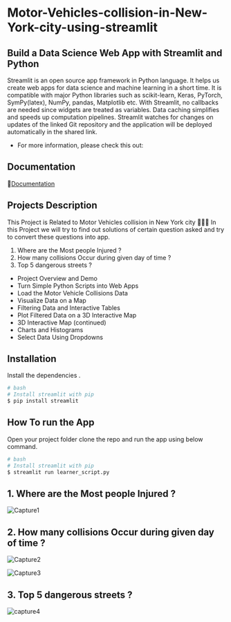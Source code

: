 # Motor-Vehicles-collision-in-New-York-city-using-streamlit


## Build a Data Science Web App with Streamlit and Python
Streamlit is an open source app framework in Python language. It helps us create web apps for data science and machine learning in a short time. It is compatible with major Python libraries such as scikit-learn, Keras, PyTorch, SymPy(latex), NumPy, pandas, Matplotlib etc. With Streamlit, no callbacks are needed since widgets are treated as variables. Data caching simplifies and speeds up computation pipelines. Streamlit watches for changes on updates of the linked Git repository and the application will be deployed automatically in the shared link.

- For more information, please check this out:
## Documentation
 📝[Documentation](https://streamlit.io/)

## Projects Description
This Project is Related to Motor Vehicles collision in New York city 🚗💥🚙
In this Project we will try to find out solutions of certain question asked and try to convert these questions into app.
1. Where are the Most people Injured ?
2. How many collisions Occur during given day of time ?
3. Top 5 dangerous streets ?

* Project Overview and Demo
* Turn Simple Python Scripts into Web Apps
* Load the Motor Vehicle Collisions Data
* Visualize Data on a Map
* Filtering Data and Interactive Tables
* Plot Filtered Data on a 3D Interactive Map
* 3D Interactive Map (continued)
* Charts and Histograms
* Select Data Using Dropdowns




## Installation


Install the dependencies .

```sh
# bash
# Install streamlit with pip 
$ pip install streamlit
```

## How To run the App


Open your project folder clone the repo and run the app using below command.

```sh
# bash
# Install streamlit with pip 
$ streamlit run learner_script.py
```
## 1. Where are the Most people Injured ?
![Capture1](https://user-images.githubusercontent.com/70902291/166644306-9d9f3e98-3a1a-48cc-84f8-bf45ad6f822a.PNG)



## 2. How many collisions Occur during given day of time ?
![Capture2](https://user-images.githubusercontent.com/70902291/166644352-43a01032-4d02-4763-920a-5cb2b673bec1.PNG)

![Capture3](https://user-images.githubusercontent.com/70902291/166644413-b12c95db-a2bc-40df-a2b3-1e1b40633a4a.PNG)




## 3.  Top 5 dangerous streets ?

![capture4](https://user-images.githubusercontent.com/70902291/166644433-2b235009-72bf-4c85-a1b8-28f74342f672.PNG)



